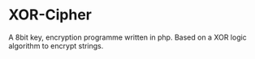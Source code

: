 # XOR-Cipher
A 8bit key, encryption programme written in php. Based on a XOR logic algorithm to encrypt strings.
